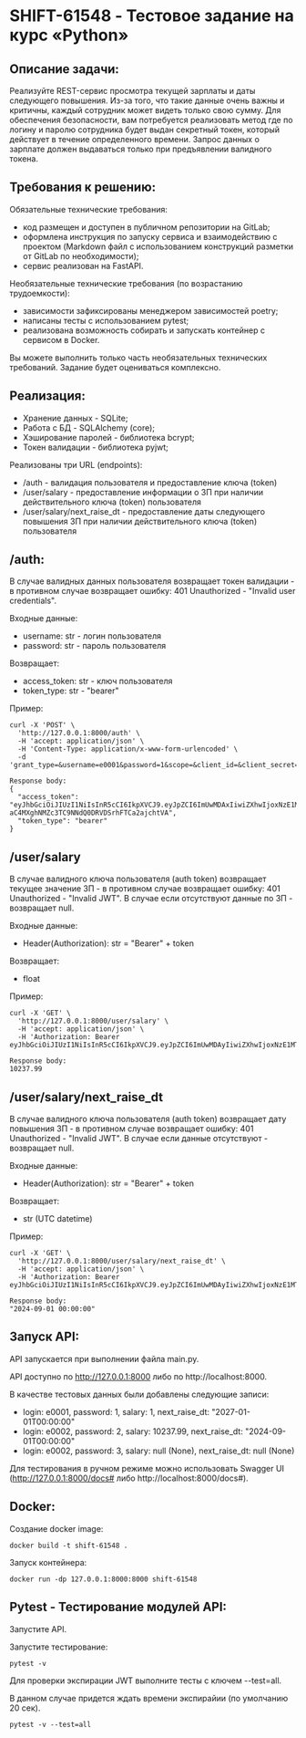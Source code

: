 # SHIFT-61548 - Тестовое задание на курс «Python»



## Описание задачи:

Реализуйте REST-сервис просмотра текущей зарплаты и даты следующего
повышения. Из-за того, что такие данные очень важны и критичны, каждый
сотрудник может видеть только свою сумму. Для обеспечения безопасности, вам
потребуется реализовать метод где по логину и паролю сотрудника будет выдан
секретный токен, который действует в течение определенного времени. Запрос
данных о зарплате должен выдаваться только при предъявлении валидного токена.

## Требования к решению:

Обязательные технические требования:
- код размещен и доступен в публичном репозитории на GitLab;
- оформлена инструкция по запуску сервиса и взаимодействию с проектом (Markdown файл с использованием конструкций разметки от GitLab по необходимости);
- сервис реализован на FastAPI.

Необязательные технические требования (по возрастанию трудоемкости):
- зависимости зафиксированы менеджером зависимостей poetry;
- написаны тесты с использованием pytest;
- реализована возможность собирать и запускать контейнер с сервисом в Docker.

Вы можете выполнить только часть необязательных технических требований.
Задание будет оцениваться комплексно.


## Реализация:

- Хранение данных       - SQLite;
- Работа с БД           - SQLAlchemy (core);
- Хэширование паролей   - библиотека bcrypt;
- Токен валидации       - библиотека pyjwt;

Реализованы три URL (endpoints):
- /auth - валидация пользователя и предоставление ключа (token)
- /user/salary - предоставление информации о ЗП при наличии действительного ключа (token) пользователя
- /user/salary/next_raise_dt - предоставление даты следующего повышения ЗП при наличии действительного ключа (token) пользователя

## /auth:

В случае валидных данных пользователя возвращает токен валидации - в противном случае возвращает ошибку: 401 Unauthorized - "Invalid user credentials".

Входные данные:
- username: str - логин пользователя
- password: str - пароль пользователя

Возвращает:
- access_token: str - ключ пользователя
- token_type: str - "bearer"


Пример:

```
curl -X 'POST' \
  'http://127.0.0.1:8000/auth' \
  -H 'accept: application/json' \
  -H 'Content-Type: application/x-www-form-urlencoded' \
  -d 'grant_type=&username=e0001&password=1&scope=&client_id=&client_secret='
	
Response body:
{
  "access_token": "eyJhbGciOiJIUzI1NiIsInR5cCI6IkpXVCJ9.eyJpZCI6ImUwMDAxIiwiZXhwIjoxNzE1MTg2MzQ5fQ.t_L-aC4MXghNMZc3TC9NNdQ0DRVDSrhFTCa2ajchtVA",
  "token_type": "bearer"
}
```

## /user/salary

В случае валидного ключа пользователя (auth token) возвращает текущее значение ЗП - в противном случае возвращает ошибку: 401 Unauthorized - "Invalid JWT".
В случае если отсутствуют данные по ЗП - возвращает null.

Входные данные:
- Header(Authorization): str = "Bearer" + token

Возвращает:
- float


Пример:

```
curl -X 'GET' \
  'http://127.0.0.1:8000/user/salary' \
  -H 'accept: application/json' \
  -H 'Authorization: Bearer eyJhbGciOiJIUzI1NiIsInR5cCI6IkpXVCJ9.eyJpZCI6ImUwMDAyIiwiZXhwIjoxNzE1MTg3ODk4fQ.hYwrU0T8MsJdOsi99OiID8phZLyLRIeL6Y0wA8E2weQ'
	
Response body:
10237.99
```

## /user/salary/next_raise_dt

В случае валидного ключа пользователя (auth token) возвращает дату повышения ЗП - в противном случае возвращает ошибку: 401 Unauthorized - "Invalid JWT".
В случае если данные отсутствуют - возвращает null.

Входные данные:
- Header(Authorization): str = "Bearer" + token

Возвращает:
- str (UTC datetime)


Пример:

```
curl -X 'GET' \
  'http://127.0.0.1:8000/user/salary/next_raise_dt' \
  -H 'accept: application/json' \
  -H 'Authorization: Bearer eyJhbGciOiJIUzI1NiIsInR5cCI6IkpXVCJ9.eyJpZCI6ImUwMDAyIiwiZXhwIjoxNzE1MTg4OTA3fQ.DUzkBYZ9LD5TSxy9fmdzHvGrB5oHmD2rtVAtnNfGCMc'
	
Response body:
"2024-09-01 00:00:00"
```

## Запуск API:

API запускается при выполнении файла main.py.

API доступно по http://127.0.0.1:8000 либо по http://localhost:8000.

В качестве тестовых данных были добавлены следующие записи:
- login: e0001, password: 1, salary: 1, next_raise_dt: "2027-01-01T00:00:00"
- login: e0002, password: 2, salary: 10237.99, next_raise_dt: "2024-09-01T00:00:00"
- login: e0002, password: 3, salary: null (None), next_raise_dt: null (None)

Для тестирования в ручном режиме можно использовать Swagger UI (http://127.0.0.1:8000/docs# либо http://localhost:8000/docs#).


## Docker:

Создание docker image:
```
docker build -t shift-61548 .
```

Запуск контейнера:
```
docker run -dp 127.0.0.1:8000:8000 shift-61548
```

## Pytest - Тестирование модулей API:

Запустите API.

Запустите тестирование:
```
pytest -v
```
Для проверки экспирации JWT выполните тесты с ключем --test=all.

В данном случае придется ждать времени экспирайии (по умолчанию 20 сек).
```
pytest -v --test=all
```
